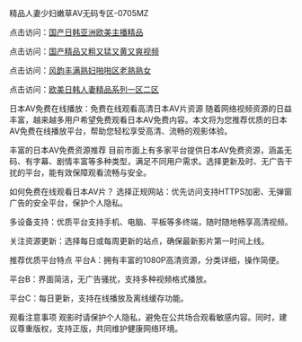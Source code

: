 
精品人妻少妇嫩草AV无码专区-0705MZ


点击访问：<a href="https://rtj-3zo.pages.dev/">国产日韩亚洲欧美主播精品</a>

点击访问：<a href="https://fdhf-454.pages.dev/">国产精品又粗又猛又黄又爽视频</a>

点击访问：<a href="https://cfad.pages.dev/">风韵丰满熟妇啪啪区老熟熟女</a>

点击访问：<a href="https://bsdf-5f5.pages.dev/">欧美日韩人妻精品系列一区二区</a>



日本AV免费在线播放：免费在线观看高清日本AV片资源
随着网络视频资源的日益丰富，越来越多用户希望免费观看日本AV免费内容。本文将为您推荐优质的日本AV免费在线播放平台，帮助您轻松享受高清、流畅的观影体验。

丰富的日本AV免费资源推荐
目前市面上有多家平台提供日本AV免费资源，涵盖无码、有字幕、剧情丰富等多种类型，满足不同用户需求。选择更新及时、无广告干扰的平台，能有效保障观看流畅与安全。

如何免费在线观看日本AV片？
选择正规网站：优先访问支持HTTPS加密、无弹窗广告的安全平台，保护个人隐私。

多设备支持：优质平台支持手机、电脑、平板等多终端，随时随地畅享高清视频。

关注资源更新：选择每日或每周更新的站点，确保最新影片第一时间上线。

推荐优质平台特点
平台A：拥有丰富的1080P高清资源，分类详细，操作简便。

平台B：界面简洁，无广告骚扰，支持多种视频格式播放。

平台C：每日更新，支持在线播放及离线缓存功能。

观看注意事项
观影时请保护个人隐私，避免在公共场合观看敏感内容。同时，建议尊重版权，支持正版，共同维护健康网络环境。























<span style="display:none;">[Canonical link]( https://github.com/sec20250705/sec04 ）</span>
